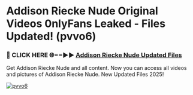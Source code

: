 # Addison Riecke Nude Original Videos 0nlyFans Leaked - Files Updated! (pvvo6)

<h3>🔴 CLICK HERE 🌐==►► <a href="https://tinyurl.com/52m3yx9h" rel="nofollow">Addison Riecke Nude Updated Files</a></h3>

Get Addison Riecke Nude and all content. Now you can access all videos and pictures of Addison Riecke Nude. New Updated Files 2025!

[![pvvo6](https://i.imgur.com/TnHtlc8.gif)](https://tinyurl.com/52m3yx9h)
